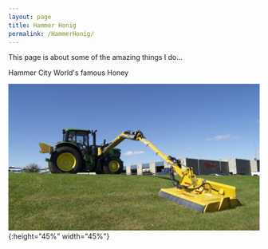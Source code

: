 ```yaml
---
layout: page
title: Hammer Honig
permalink: /HammerHonig/
---
```

This page is about some of the amazing things I do...

Hammer City World's famous Honey

![logo](mower_arm.jpg){:height="45%" width="45%"}
